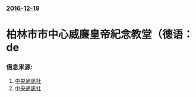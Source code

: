 ### [2016-12-19](/news/2016/12/19/index.md)

##### 
# 柏林市市中心威廉皇帝紀念教堂（德语：de 




### 信息来源:

1. [中央通訊社](http://www.cna.com.tw/news/firstnews/201612200018-1.aspx)
2. [中央通訊社](http://www.cna.com.tw/news/firstnews/201612200066-1.aspx)
